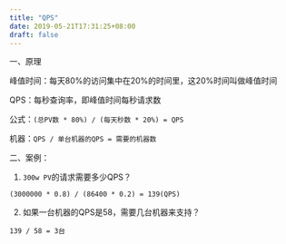 ```yaml
---
title: "QPS"
date: 2019-05-21T17:31:25+08:00
draft: false
---
```


一、原理

峰值时间：每天80%的访问集中在20%的时间里，这20%时间叫做峰值时间

QPS：每秒查询率，即峰值时间每秒请求数

公式：`(总PV数 * 80%) / (每天秒数 * 20%) = QPS`

机器：`QPS / 单台机器的QPS = 需要的机器数`

二、案例：

1. `300w PV`的请求需要多少QPS？

`(3000000 * 0.8) / (86400 * 0.2) = 139(QPS)`

2. 如果一台机器的QPS是58，需要几台机器来支持？

`139 / 58 = 3台`
